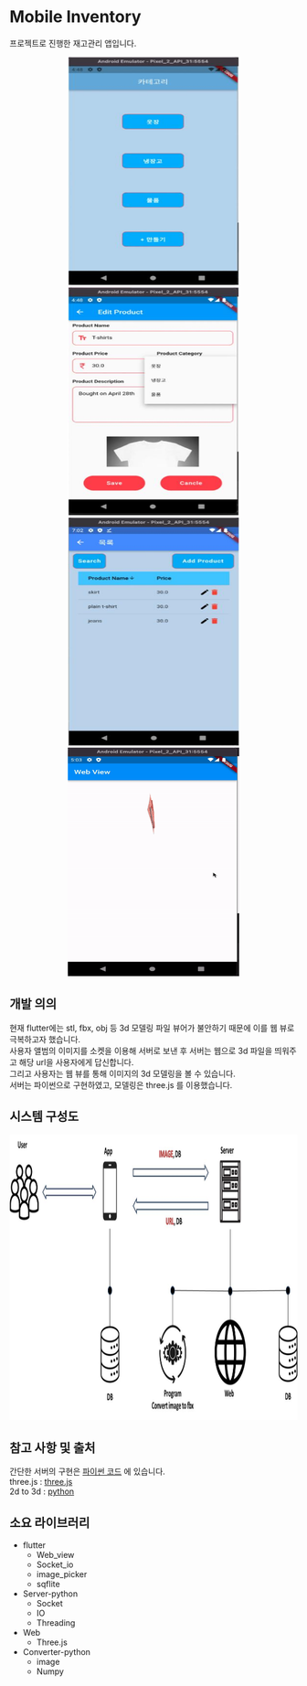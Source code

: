 # Mobile Inventory

프로젝트로 진행한 재고관리 앱입니다.
<p align="center">
<img src="./그림01.jpg" width="300" height="400">
<img src="./그림02.jpg" width="300" height="400">
<img src="./그림03.jpg" width="300" height="400">
<img src="./ezgif-4-6f4b14424a.gif" width="300" height="400">
</p>

## 개발 의의
현재 flutter에는 stl, fbx, obj 등 3d 모델링 파일 뷰어가 불안하기 때문에 이를 웹 뷰로 극복하고자 했습니다.<br>
사용자 앨범의 이미지를 소켓을 이용해 서버로 보낸 후 서버는 웹으로 3d 파일을 띄워주고 해당 url을 사용자에게 답신합니다. <br>
그리고 사용자는 웹 뷰를 통해 이미지의 3d 모델링을 볼 수 있습니다. <br>
서버는 파이썬으로 구현하였고, 모델링은 three.js 를 이용했습니다.

## 시스템 구성도
<p align="center">
<img src="./그림04.jpg" width="600" height="500">
</p>

## 참고 사항 및 출처
간단한 서버의 구현은 [파이썬 코드](https://github.com/Ealloons/flutter_Inventory/blob/master/Server/server.py, "파이썬 ") 에 있습니다. <br>
three.js : [three.js](https://threejs.org/, "three") <br>
2d to 3d : [python](https://github.com/armindocachada/create-3d-model-using-python, "stl") <br>

## 소요 라이브러리
* flutter
   - Web_view
   - Socket_io
   - image_picker
   - sqflite
* Server-python
   - Socket
   - IO
   - Threading
* Web
   - Three.js
* Converter-python
   - image
   - Numpy
